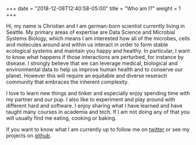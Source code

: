 +++
date = "2018-12-08T12:40:58-05:00"
title = "Who am I?"
weight = 1
+++

Hi, my name is Christian and I am german-born scientist currently living in Seattle. My
primary areas of expertise are Data Science and Microbial Systems Biology, which means I am interested how
all of the microbes, cells and molecules around and within us interact in order to form stable ecological systems
and maintain you happy and healthy. In particular, I want to know what happens if those interactions are perturbed, for instance by
disease. I strongly believe that we can leverage medical, biological and environmental data to help
us improve human health and to conserve our planet. However this will require an equitable and diverse reserach community that
embraces the inherent complexity.

I love to learn new things and tinker and especially enjoy spending time with my partner and our pup. I also like to experiment and play around with different hard and software. I enjoy sharing what I have learned and have taught many courses in academia and tech. If I am not doing any of that you will usually find me eating, cooking or baking.

If you want to know what I am currently up to follow me on [twitter](http://twitter.com/@thaasophobia)
or see my projects on [github](https://github.com/cdiener).
